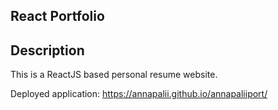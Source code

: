 ## React Portfolio 

## Description
This is a ReactJS based personal resume website.

Deployed application: https://annapalii.github.io/annapaliiport/
